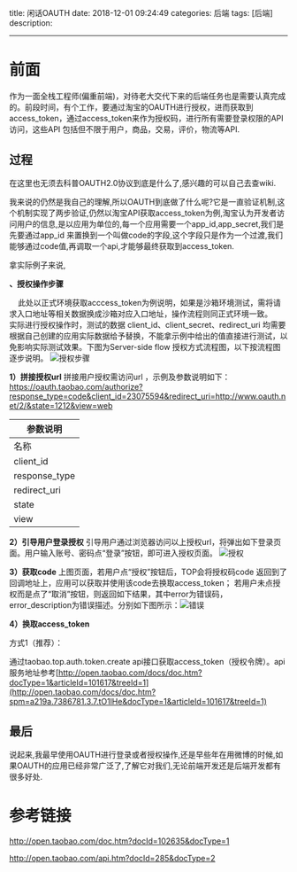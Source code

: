 
title:  闲话OAUTH
date: 2018-12-01  09:24:49 
categories: 后端
tags: [后端] 
description: 


---



# 前面

作为一面全栈工程师(偏重前端)，对待老大交代下来的后端任务也是需要认真完成的。前段时间，有个工作，要通过淘宝的OAUTH进行授权，进而获取到access_token，通过access_token来作为授权码，进行所有需要登录权限的API访问，这些API 包括但不限于用户，商品，交易，评价，物流等API.

## 过程
在这里也无须去科普OAUTH2.0协议到底是什么了,感兴趣的可以自己去查wiki.

我来说的仍然是我自己的理解,所以OAUTH到底做了什么呢?它是一直验证机制,这个机制实现了两步验证,仍然以淘宝API获取access_token为例,淘宝认为开发者访问用户的信息,是以应用为单位的,每一个应用需要一个app_id,app_secret,我们是先要通过app_id 来置换到一个叫做code的字段,这个字段只是作为一个过渡,我们能够通过code值,再调取一个api,才能够最终获取到access_token.

拿实际例子来说,


**、授权操作步骤**

    此处以正式环境获取acccess_token为例说明，如果是沙箱环境测试，需将请求入口地址等相关数据换成沙箱对应入口地址，操作流程则同正式环境一致。
    实际进行授权操作时，测试的数据 client_id、client_secret、redirect_uri 均需要根据自己创建的应用实际数据给予替换，不能拿示例中给出的值直接进行测试，以免影响实际测试效果。下图为Server-side flow 授权方式流程图，以下按流程图逐步说明。
![授权步骤](http://upload-images.jianshu.io/upload_images/48180-daa679ca3643bb11.jpg?imageMogr2/auto-orient/strip%7CimageView2/2/w/1240)

**1）拼接授权url**
拼接用户授权需访问url ，示例及参数说明如下：
https://oauth.taobao.com/authorize?response_type=code&client_id=23075594&redirect_uri=http://www.oauth.net/2/&state=1212&view=web

| 参数说明 |
| --- |
| 名称 | 是否必选 | 参数值 | 参数释义 |
| client_id | 必选 |   | 等同于appkey，[创建应用](http://open.taobao.com/doc2/detail.htm?spm=a219a.7629140.0.0.cNQJxi&treeId=1&articleId=103232&docType=1#s2)时获得。 |
| response_type | 必选 | code | 授权类型 ，值为code。 |
| redirect_uri | 必选 | 可填写应用注册时回调地址域名。 | redirect_uri指的是应用发起请求时，所传的回调地址参数，在用户授权后应用会跳转至redirect_uri。要求与应用注册时填写的回调地址域名一致或顶级域名一致 。 |
| state | 可选 | 可自定义，如1212等； | 维持应用的状态，传入值与返回值保持一致。 |
| view | 可选 | web,可选web、tmall或wap其中一种，默认为web。 | Web对应PC端（淘宝logo）浏览器页面样式；Tmall对应天猫的浏览器页面样式；Wap对应无线端的浏览器页面样式。 |

**2）引导用户登录授权**
引导用户通过浏览器访问以上授权url，将弹出如下登录页面。用户输入账号、密码点“登录”按钮，即可进入授权页面。
![授权](http://upload-images.jianshu.io/upload_images/48180-bdff42029bd50cbc.jpg?imageMogr2/auto-orient/strip%7CimageView2/2/w/1240)

**3）获取code**
上图页面，若用户点“授权”按钮后，TOP会将授权码code 返回到了回调地址上，应用可以获取并使用该code去换取access_token；
若用户未点授权而是点了“取消”按钮，则返回如下结果，其中error为错误码，error_description为错误描述。分别如下图所示：![错误](http://upload-images.jianshu.io/upload_images/48180-784ed87b1c50d9ea.jpg?imageMogr2/auto-orient/strip%7CimageView2/2/w/1240)

**4）换取access_token**

方式1（推荐）：

通过taobao.top.auth.token.create api接口获取access_token（授权令牌）。api服务地址参考[http://open.taobao.com/docs/doc.htm?docType=1&articleId=101617&treeId=1](http://open.taobao.com/docs/doc.htm?spm=a219a.7386781.3.7.tO1lHe&docType=1&articleId=101617&treeId=1)

## 最后

说起来,我最早使用OAUTH进行登录或者授权操作,还是早些年在用微博的时候,如果OAUTH的应用已经非常广泛了,了解它对我们,无论前端开发还是后端开发都有很多好处.

# 参考链接

http://open.taobao.com/doc.htm?docId=102635&docType=1

http://open.taobao.com/api.htm?docId=285&docType=2